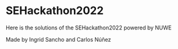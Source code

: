 # SEHackathon2022

Here is the solutions of the SEHackathon2022 powered by NUWE

Made by Ingrid Sancho and Carlos Núñez
